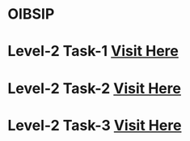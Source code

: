 # OIBSIP

# Level-2 Task-1 <a href="https://sayan-g5.github.io/OIBSIP/Task-1/calculator.html">Visit Here</a>
# Level-2 Task-2 <a href="https://sayan-g5.github.io/OIBSIP/Task-2/">Visit Here</a>
# Level-2 Task-3 <a href="https://sayan-g5.github.io/OIBSIP/Task-3/">Visit Here</a>
